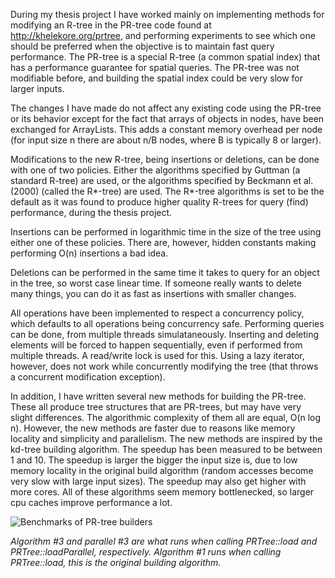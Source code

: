 During my thesis project I have worked mainly on implementing methods for modifying an R-tree in the PR-tree code found at http://khelekore.org/prtree, and performing experiments to see which one should be preferred when the objective is to maintain fast query performance. The PR-tree is a special R-tree (a common spatial index) that has a performance guarantee for spatial queries. The PR-tree was not modifiable before, and building the spatial index could be very slow for larger inputs. 

The changes I have made do not affect any existing code using the PR-tree or its behavior except for the fact that arrays of objects in nodes, have been exchanged for ArrayLists. This adds a constant memory overhead per node (for input size n there are about n/B nodes, where B is typically 8 or larger).

Modifications to the new R-tree, being insertions or deletions, can be done with one of two policies. Either the algorithms specified by Guttman (a standard R-tree) are used, or the algorithms specified by Beckmann et al. (2000) (called the R*-tree) are used. The R*-tree algorithms is set to be the default as it was found to produce higher quality R-trees for query (find) performance, during the thesis project.

Insertions can be performed in logarithmic time in the size of the tree using either one of these policies. There are, however, hidden constants making performing O(n) insertions a bad idea.

Deletions can be performed in the same time it takes to query for an object in the tree, so worst case linear time. If someone really wants to delete many things, you can do it as fast as insertions with smaller changes.

All operations have been implemented to respect a concurrency policy, which defaults to all operations being concurrency safe. Performing queries can be done, from multiple threads simulataneously. Inserting and deleting elements will be forced to happen sequentially, even if performed from multiple threads. A read/write lock is used for this. Using a lazy iterator, however, does not work while concurrently modifying the tree (that throws a concurrent modification exception).

In addition, I have written several new methods for building the PR-tree. These all produce tree structures that are PR-trees, but may have very slight differences. The algorithmic complexity of them all are equal, O(n log n). However, the new methods are faster due to reasons like memory locality and simplicity and parallelism. The new methods are inspired by the kd-tree building algorithm.  The speedup has been measured to be between 1 and 10. The speedup is larger the bigger the input size is, due to low memory locality in the original build algorithm (random accesses become very slow with large input sizes). The speedup may also get higher with more cores. All of these algorithms seem memory bottlenecked, so larger cpu caches improve performance a lot.

![Benchmarks of PR-tree builders](https://i.imgur.com/UWQ2zwP.png 'graph')

*Algorithm #3 and parallel #3 are what runs when calling PRTree::load and PRTree::loadParallel, respectively. Algorithm #1 runs when calling PRTree::load, this is the original building algorithm.*
